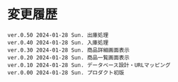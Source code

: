 # 変更履歴

	ver.0.50 2024-01-28 Sun. 出庫処理
	ver.0.40 2024-01-28 Sun. 入庫処理
	ver.0.30 2024-01-28 Sun. 商品詳細画面表示
	ver.0.20 2024-01-28 Sun. 商品一覧画面表示
	ver.0.10 2024-01-28 Sun. データベース設計・URLマッピング
	ver.0.00 2024-01-28 Sun. プロダクト初版
